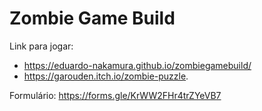 # Zombie Game Build
Link para jogar: 
- https://eduardo-nakamura.github.io/zombiegamebuild/
- https://garouden.itch.io/zombie-puzzle.

Formulário: https://forms.gle/KrWW2FHr4trZYeVB7